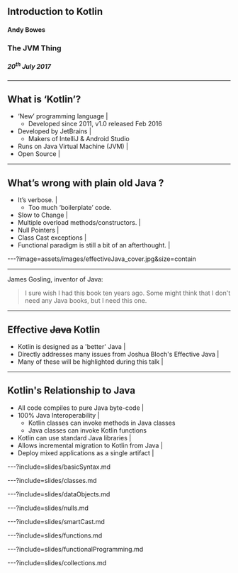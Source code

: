## Introduction to Kotlin
#### Andy Bowes
### The JVM Thing
##### 20<sup>th</sup> July 2017

---
## What is ‘Kotlin’?
- ‘New’ programming language |
  - Developed since 2011, v1.0 released Feb 2016
- Developed by JetBrains |
  - Makers of IntelliJ & Android Studio
- Runs on Java Virtual Machine (JVM) |
- Open Source |

---
## What’s wrong with plain old Java ?
- It’s verbose. |
  * Too much ‘boilerplate’ code.
- Slow to Change |
- Multiple overload methods/constructors. |
- Null Pointers |
- Class Cast exceptions |
- Functional paradigm is still a bit of an afterthought. |

---?image=assets/images/effectiveJava_cover.jpg&size=contain

---
James Gosling, inventor of Java:
> I sure wish I had this book ten years ago.
> Some might think that I don't need any Java books, but I need this one.

---
## Effective ~~Java~~ Kotlin
- Kotlin is designed as a 'better' Java |
- Directly addresses many issues from Joshua Bloch's Effective Java |
- Many of these will be highlighted during this talk |

---
## Kotlin's Relationship to Java
- All code compiles to pure Java byte-code |
- 100% Java Interoperability |
  - Kotlin classes can invoke methods in Java classes
  - Java classes can invoke Kotlin functions
- Kotlin can use standard Java libraries |
- Allows incremental migration to Kotlin from Java |
- Deploy mixed applications as a single artifact |

---?include=slides/basicSyntax.md

---?include=slides/classes.md

---?include=slides/dataObjects.md

---?include=slides/nulls.md

---?include=slides/smartCast.md

---?include=slides/functions.md

---?include=slides/functionalProgramming.md

---?include=slides/collections.md
